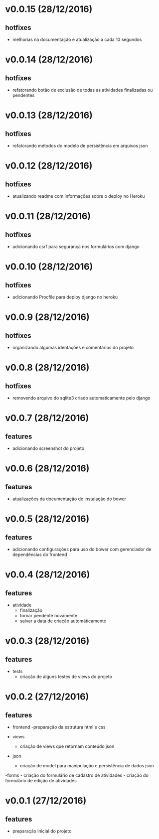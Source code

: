v0.0.15 (28/12/2016)
===================
## hotfixes
- melhorias na documentação e atualização a cada 10 segundos

v0.0.14 (28/12/2016)
===================
## hotfixes
- refatorando botão de exclusão de todas as atividades finalizadas ou pendentes

v0.0.13 (28/12/2016)
===================
## hotfixes
- refatorando métodos do modelo de persistência em arquivos json

v0.0.12 (28/12/2016)
===================
## hotfixes
- atualizando readme com informações sobre o deploy no Heroku

v0.0.11 (28/12/2016)
===================
## hotfixes
- adicionando csrf para segurança nos formulários com django

v0.0.10 (28/12/2016)
===================
## hotfixes
- adicionando Procfile para deploy django no heroku

v0.0.9 (28/12/2016)
===================
## hotfixes
- organizando algumas identações e comentários do projeto

v0.0.8 (28/12/2016)
===================
## hotfixes
- removendo arquivo do sqlite3 criado automaticamente pelo django

v0.0.7 (28/12/2016)
===================
## features
- adicionando screenshot do projeto

v0.0.6 (28/12/2016)
===================
## features
- atualizações da documentação de instalação do bower

v0.0.5 (28/12/2016)
===================
## features
- adicionando configurações para uso do bower com gerenciador de dependências do frontend

v0.0.4 (28/12/2016)
===================
## features
- atividade
    - finalização
    - tornar pendente novamente
    - salvar a data de criação automáticamente

v0.0.3 (28/12/2016)
===================
## features
- tests
    - criação de alguns testes de views do projeto

v0.0.2 (27/12/2016)
===================
## features
- frontend
    -preparação da estrutura html e css

- views
    - criação de views que retornam conteúdo json

- json
    - criação de model para manipulação e persistência de dados json

-forms
    - criação do formulário de cadastro de atividades
    - criação do formulário de edição de atividades

v0.0.1 (27/12/2016)
===================
## features
- preparação inicial do projeto
